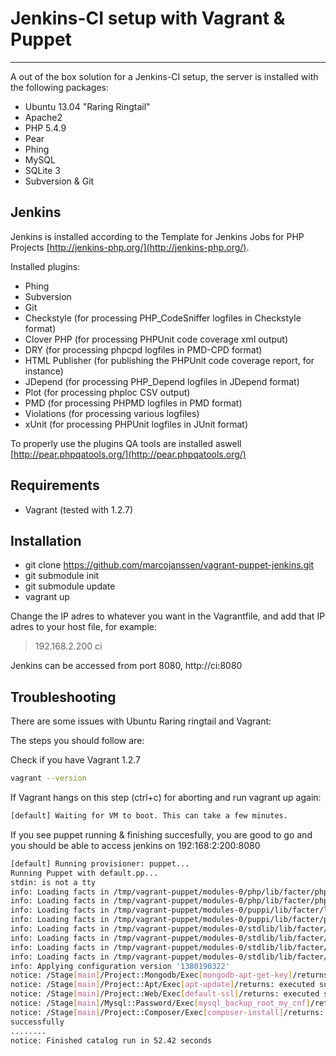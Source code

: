 # Jenkins-CI setup with Vagrant & Puppet #

----------

A out of the box solution for a Jenkins-CI setup, the server is installed with the following packages:

- Ubuntu 13.04 "Raring Ringtail"
- Apache2
- PHP 5.4.9 
- Pear
- Phing
- MySQL
- SQLite 3
- Subversion & Git

## Jenkins ##

Jenkins is installed according to the Template for Jenkins Jobs for PHP Projects [http://jenkins-php.org/](http://jenkins-php.org/). 

Installed plugins:

- Phing
- Subversion
- Git
- Checkstyle (for processing PHP_CodeSniffer logfiles in Checkstyle format)
- Clover PHP (for processing PHPUnit code coverage xml output)
- DRY (for processing phpcpd logfiles in PMD-CPD format)
- HTML Publisher (for publishing the PHPUnit code coverage report, for instance)
- JDepend (for processing PHP_Depend logfiles in JDepend format)
- Plot (for processing phploc CSV output)
- PMD (for processing PHPMD logfiles in PMD format)
- Violations (for processing various logfiles)
- xUnit (for processing PHPUnit logfiles in JUnit format)

To properly use the plugins QA tools are installed aswell [http://pear.phpqatools.org/](http://pear.phpqatools.org/)

## Requirements ##

- Vagrant (tested with 1.2.7)

## Installation ##

- git clone https://github.com/marcojanssen/vagrant-puppet-jenkins.git
- git submodule init
- git submodule update
- vagrant up

Change the IP adres to whatever you want in the Vagrantfile, and add that IP adres to your host file, for example:

> 192.168.2.200 ci

Jenkins can be accessed from port 8080, http://ci:8080

## Troubleshooting

There are some issues with Ubuntu Raring ringtail and Vagrant:

The steps you should follow are:

Check if you have Vagrant 1.2.7
``` bash
vagrant --version
```

If Vagrant hangs on this step (ctrl+c) for aborting and run vagrant up again:
``` bash
[default] Waiting for VM to boot. This can take a few minutes.
```

If you see puppet running & finishing succesfully, you are good to go and you should be able to access jenkins on 192:168:2:200:8080
``` bash
[default] Running provisioner: puppet...
Running Puppet with default.pp...
stdin: is not a tty
info: Loading facts in /tmp/vagrant-puppet/modules-0/php/lib/facter/php_fact_extension_dir.rb
info: Loading facts in /tmp/vagrant-puppet/modules-0/php/lib/facter/php_fact_version.rb
info: Loading facts in /tmp/vagrant-puppet/modules-0/puppi/lib/facter/last_run.rb
info: Loading facts in /tmp/vagrant-puppet/modules-0/puppi/lib/facter/puppi_projects.rb
info: Loading facts in /tmp/vagrant-puppet/modules-0/stdlib/lib/facter/facter_dot_d.rb
info: Loading facts in /tmp/vagrant-puppet/modules-0/stdlib/lib/facter/pe_version.rb
info: Loading facts in /tmp/vagrant-puppet/modules-0/stdlib/lib/facter/puppet_vardir.rb
info: Loading facts in /tmp/vagrant-puppet/modules-0/stdlib/lib/facter/root_home.rb
info: Applying configuration version '1380190322'
notice: /Stage[main]/Project::Mongodb/Exec[mongodb-apt-get-key]/returns: executed successfully
notice: /Stage[main]/Project::Apt/Exec[apt-update]/returns: executed successfully
notice: /Stage[main]/Project::Web/Exec[default-ssl]/returns: executed successfully
notice: /Stage[main]/Mysql::Password/Exec[mysql_backup_root_my_cnf]/returns: executed successfully
notice: /Stage[main]/Project::Composer/Exec[composer-install]/returns: executed
successfully
........
notice: Finished catalog run in 52.42 seconds
```
